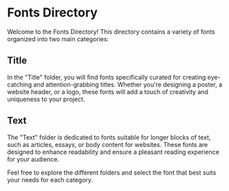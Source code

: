 # Fonts Directory

Welcome to the Fonts Directory! This directory contains a variety of fonts organized into two main categories:

## Title
In the "Title" folder, you will find fonts specifically curated for creating eye-catching and attention-grabbing titles. Whether you're designing a poster, a website header, or a logo, these fonts will add a touch of creativity and uniqueness to your project.

## Text
The "Text" folder is dedicated to fonts suitable for longer blocks of text, such as articles, essays, or body content for websites. These fonts are designed to enhance readability and ensure a pleasant reading experience for your audience.

Feel free to explore the different folders and select the font that best suits your needs for each category.
